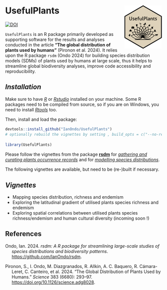 
<!-- README.md is generated from README.Rmd. Please edit that file -->

# UsefulPlants <img src="man/figures/logo.png" align="right" height="139"/>

<!-- badges: start -->

[![DOI](https://zenodo.org/badge/217888054.svg)](https://zenodo.org/badge/latestdoi/217888054)

<!-- badges: end -->

`UsefulPlants` is an R package primarily developed as supporting
software for the results and analyses conducted in the article **“The
global distribution of plants used by humans”** (Pironon et al. 2024).
It relies upon the R package `rsdm` (Ondo 2024) for building species
distribution models (SDMs) of plants used by humans at large scale, thus
it helps to streamline global biodiversity analyses, improve code
accessibility and reproducibility.

## *Installation*

Make sure to have [*R*](https://cloud.r-project.org/ "R") or
[*Rstudio*](https://rstudio.com/products/rstudio/download/ "Rstudio")
installed on your machine. Some R packages need to be compiled from
source, so if you are on Windows, you need to install
[*Rtools*](http://cran.r-project.org/bin/windows/Rtools/) too.

Then, install and load the package:

``` r
devtools::install_github("IanOndo/UsefulPlants") 
# optionally rebuild the vignettes by setting , build_opts = c("--no-resave-data", "--no-manual")

library(UsefulPlants)
```

Please follow the vignettes from the package
[**rsdm**](https://github.com/IanOndo/rsdm) for <u>*gathering and
curating plants occurrence records*</u> and for <u>*modelling species
distributions*</u>.

The following vignettes are available, but need to be (re-)built if
necessary.

## *Vignettes*

- Mapping species distribution, richness and endemism
- Exploring the latitudinal gradient of utilised plants species richness
  and endemism
- Exploring spatial correlations between utilised plants species
  richness/endemism and human cultural diversity (incoming soon !)

## References

<div id="refs" class="references csl-bib-body hanging-indent">

<div id="ref-rsdm" class="csl-entry">

Ondo, Ian. 2024. *<span class="nocase">rsdm: A R package for
streamlining large-scale studies of species distributions and
biodiversity patterns</span>*. <https://github.com/IanOndo/rsdm>.

</div>

<div id="ref-UsefulPlants" class="csl-entry">

Pironon, S., I. Ondo, M. Diazgranados, R. Allkin, A. C. Baquero, R.
Cámara-Leret, C. Canteiro, et al. 2024. “The Global Distribution of
Plants Used by Humans.” *Science* 383 (6680): 293–97.
<https://doi.org/10.1126/science.adg8028>.

</div>

</div>
